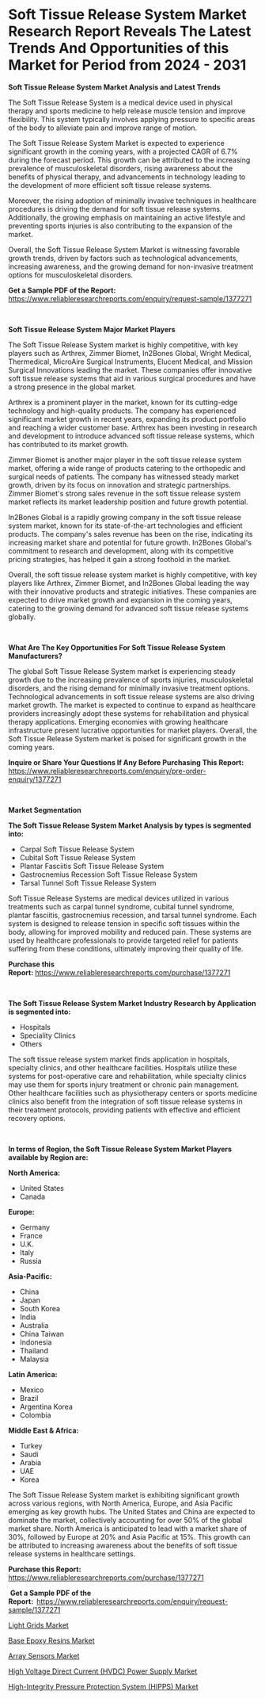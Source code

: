 <p><h1>Soft Tissue Release System Market Research Report Reveals The Latest Trends And Opportunities of this Market for Period from 2024 - 2031</h1></p><p><strong>Soft Tissue Release System Market Analysis and Latest Trends</strong></p>
<p><p>The Soft Tissue Release System is a medical device used in physical therapy and sports medicine to help release muscle tension and improve flexibility. This system typically involves applying pressure to specific areas of the body to alleviate pain and improve range of motion.</p><p>The Soft Tissue Release System Market is expected to experience significant growth in the coming years, with a projected CAGR of 6.7% during the forecast period. This growth can be attributed to the increasing prevalence of musculoskeletal disorders, rising awareness about the benefits of physical therapy, and advancements in technology leading to the development of more efficient soft tissue release systems.</p><p>Moreover, the rising adoption of minimally invasive techniques in healthcare procedures is driving the demand for soft tissue release systems. Additionally, the growing emphasis on maintaining an active lifestyle and preventing sports injuries is also contributing to the expansion of the market.</p><p>Overall, the Soft Tissue Release System Market is witnessing favorable growth trends, driven by factors such as technological advancements, increasing awareness, and the growing demand for non-invasive treatment options for musculoskeletal disorders.</p></p>
<p><strong>Get a Sample PDF of the Report:&nbsp;</strong> <a href="https://www.reliableresearchreports.com/enquiry/request-sample/1377271">https://www.reliableresearchreports.com/enquiry/request-sample/1377271</a></p>
<p>&nbsp;</p>
<p><strong>Soft Tissue Release System Major Market Players</strong></p>
<p><p>The Soft Tissue Release System market is highly competitive, with key players such as Arthrex, Zimmer Biomet, In2Bones Global, Wright Medical, Thermedical, MicroAire Surgical Instruments, Elucent Medical, and Mission Surgical Innovations leading the market. These companies offer innovative soft tissue release systems that aid in various surgical procedures and have a strong presence in the global market.</p><p>Arthrex is a prominent player in the market, known for its cutting-edge technology and high-quality products. The company has experienced significant market growth in recent years, expanding its product portfolio and reaching a wider customer base. Arthrex has been investing in research and development to introduce advanced soft tissue release systems, which has contributed to its market growth.</p><p>Zimmer Biomet is another major player in the soft tissue release system market, offering a wide range of products catering to the orthopedic and surgical needs of patients. The company has witnessed steady market growth, driven by its focus on innovation and strategic partnerships. Zimmer Biomet's strong sales revenue in the soft tissue release system market reflects its market leadership position and future growth potential.</p><p>In2Bones Global is a rapidly growing company in the soft tissue release system market, known for its state-of-the-art technologies and efficient products. The company's sales revenue has been on the rise, indicating its increasing market share and potential for future growth. In2Bones Global's commitment to research and development, along with its competitive pricing strategies, has helped it gain a strong foothold in the market.</p><p>Overall, the soft tissue release system market is highly competitive, with key players like Arthrex, Zimmer Biomet, and In2Bones Global leading the way with their innovative products and strategic initiatives. These companies are expected to drive market growth and expansion in the coming years, catering to the growing demand for advanced soft tissue release systems globally.</p></p>
<p>&nbsp;</p>
<p><strong>What Are The Key Opportunities For Soft Tissue Release System Manufacturers?</strong></p>
<p><p>The global Soft Tissue Release System market is experiencing steady growth due to the increasing prevalence of sports injuries, musculoskeletal disorders, and the rising demand for minimally invasive treatment options. Technological advancements in soft tissue release systems are also driving market growth. The market is expected to continue to expand as healthcare providers increasingly adopt these systems for rehabilitation and physical therapy applications. Emerging economies with growing healthcare infrastructure present lucrative opportunities for market players. Overall, the Soft Tissue Release System market is poised for significant growth in the coming years.</p></p>
<p><strong>Inquire or Share Your Questions If Any Before Purchasing This Report:</strong> <a href="https://www.reliableresearchreports.com/enquiry/pre-order-enquiry/1377271">https://www.reliableresearchreports.com/enquiry/pre-order-enquiry/1377271</a></p>
<p>&nbsp;</p>
<p><strong>Market Segmentation</strong></p>
<p><strong>The Soft Tissue Release System Market Analysis by types is segmented into:</strong></p>
<p><ul><li>Carpal Soft Tissue Release System</li><li>Cubital Soft Tissue Release System</li><li>Plantar Fasciitis Soft Tissue Release System</li><li>Gastrocnemius Recession Soft Tissue Release System</li><li>Tarsal Tunnel Soft Tissue Release System</li></ul></p>
<p><p>Soft Tissue Release Systems are medical devices utilized in various treatments such as carpal tunnel syndrome, cubital tunnel syndrome, plantar fasciitis, gastrocnemius recession, and tarsal tunnel syndrome. Each system is designed to release tension in specific soft tissues within the body, allowing for improved mobility and reduced pain. These systems are used by healthcare professionals to provide targeted relief for patients suffering from these conditions, ultimately improving their quality of life.</p></p>
<p><strong>Purchase this Report:&nbsp;</strong><a href="https://www.reliableresearchreports.com/purchase/1377271">https://www.reliableresearchreports.com/purchase/1377271</a></p>
<p>&nbsp;</p>
<p><strong>The Soft Tissue Release System Market Industry Research by Application is segmented into:</strong></p>
<p><ul><li>Hospitals</li><li>Speciality Clinics</li><li>Others</li></ul></p>
<p><p>The soft tissue release system market finds application in hospitals, specialty clinics, and other healthcare facilities. Hospitals utilize these systems for post-operative care and rehabilitation, while specialty clinics may use them for sports injury treatment or chronic pain management. Other healthcare facilities such as physiotherapy centers or sports medicine clinics also benefit from the integration of soft tissue release systems in their treatment protocols, providing patients with effective and efficient recovery options.</p></p>
<p>&nbsp;</p>
<p><strong>In terms of Region, the Soft Tissue Release System Market Players available by Region are:</strong></p>
<p>
    <p> <strong> North America: </strong>
        <ul>
            <li>United States</li>
            <li>Canada</li>
        </ul>
        </p> 
    <p> <strong> Europe: </strong>
        <ul>
            <li>Germany</li>
            <li>France</li>
            <li>U.K.</li>
            <li>Italy</li>
            <li>Russia</li>
        </ul>
        </p> 
    <p> <strong> Asia-Pacific: </strong>
        <ul>
            <li>China</li>
            <li>Japan</li>
            <li>South Korea</li>
            <li>India</li>
            <li>Australia</li>
            <li>China Taiwan</li>
            <li>Indonesia</li>
            <li>Thailand</li>
            <li>Malaysia</li>
        </ul>
        </p> 
    <p> <strong> Latin America: </strong>
        <ul>
            <li>Mexico</li>
            <li>Brazil</li>
            <li>Argentina Korea</li>
            <li>Colombia</li>
        </ul>
        </p> 
    <p> <strong> Middle East & Africa: </strong>
        <ul>
            <li>Turkey</li>
            <li>Saudi</li>
            <li>Arabia</li>
            <li>UAE</li>
            <li>Korea</li>
        </ul>
    </p>
    </p>
<p><p>The Soft Tissue Release System market is exhibiting significant growth across various regions, with North America, Europe, and Asia Pacific emerging as key growth hubs. The United States and China are expected to dominate the market, collectively accounting for over 50% of the global market share. North America is anticipated to lead with a market share of 30%, followed by Europe at 20% and Asia Pacific at 15%. This growth can be attributed to increasing awareness about the benefits of soft tissue release systems in healthcare settings.</p></p>
<p><strong>Purchase this Report: </strong><a href="https://www.reliableresearchreports.com/purchase/1377271">https://www.reliableresearchreports.com/purchase/1377271</a></p>
<p>&nbsp;<strong>Get a Sample PDF of the Report:&nbsp;&nbsp;</strong><a href="https://www.reliableresearchreports.com/enquiry/request-sample/1377271">https://www.reliableresearchreports.com/enquiry/request-sample/1377271</a></p>
<p><strong></strong></p>
<p><p><a href="https://view.publitas.com/reportprime-1/light-grids-market-centers-on-aspects-such-as-market-growth-market-share-market-opportunity-and-projected-forecasts-spanning-from-2024-to-2031/">Light Grids Market</a></p><p><a href="https://five-trouble-98a.notion.site/Base-Epoxy-Resins-Market-Provides-Detailed-Segmentation-of-this-Market-based-on-Type-Application-a-5a7d13876ed1416085d1906dfd1e4814">Base Epoxy Resins Market</a></p><p><a href="https://view.publitas.com/reportprime-1/array-sensors-market-research-report-provides-thorough-industry-overview-which-offers-an-in-depth-analysis-of-product-trends-and-new-market-divisions/">Array Sensors Market</a></p><p><a href="https://fuschia-pecorino-a6d.notion.site/High-Voltage-Direct-Current-HVDC-Power-Supply-Market-Research-Report-Forecasted-for-Period-from-20-e12e1bcadfa64f5fa1496a73c2bd86f5">High Voltage Direct Current (HVDC) Power Supply Market</a></p><p><a href="https://simplistic-meeting-7ee.notion.site/High-Integrity-Pressure-Protection-System-HIPPS-Market-Size-Focuses-on-Market-Dynamics-In-Depth-A-1bb335f7c884452b8838545263b69016">High-Integrity Pressure Protection System (HIPPS) Market</a></p></p>